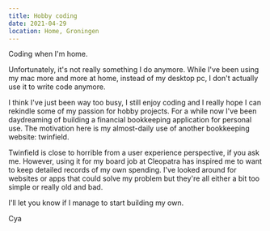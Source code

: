 ```yaml
---
title: Hobby coding
date: 2021-04-29
location: Home, Groningen
---
```


Coding when I'm home.

Unfortunately, it's not really something I do anymore. While I've been using my
mac more and more at home, instead of my desktop pc, I don't actually use it to
write code anymore.

I think I've just been way too busy, I still enjoy coding and I really hope I
can rekindle some of my passion for hobby projects. For a while now I've been
daydreaming of building a financial bookkeeping application for personal use.
The motivation here is my almost-daily use of another bookkeeping website:
twinfield.

Twinfield is close to horrible from a user experience perspective, if you ask
me. However, using it for my board job at Cleopatra has inspired me to want to
keep detailed records of my own spending. I've looked around for websites or
apps that could solve my problem but they're all either a bit too simple or
really old and bad.

I'll let you know if I manage to start building my own.

Cya
